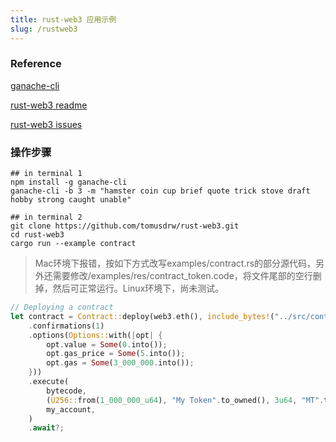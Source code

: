 ```yaml
---
title: rust-web3 应用示例
slug: /rustweb3
---
```

### Reference
[ganache-cli](https://github.com/trufflesuite/ganache-cli)

[rust-web3 readme](https://github.com/tomusdrw/rust-web3/blob/master/examples/readme.md)

[rust-web3 issues](https://github.com/tomusdrw/rust-web3/issues/195)

### 操作步骤

```shell
## in terminal 1
npm install -g ganache-cli
ganache-cli -b 3 -m "hamster coin cup brief quote trick stove draft hobby strong caught unable"

## in terminal 2
git clone https://github.com/tomusdrw/rust-web3.git
cd rust-web3
cargo run --example contract
```

> Mac环境下报错，按如下方式改写examples/contract.rs的部分源代码，另外还需要修改/examples/res/contract_token.code，将文件尾部的空行删掉，然后可正常运行。Linux环境下，尚未测试。

```rust
// Deploying a contract
let contract = Contract::deploy(web3.eth(), include_bytes!("../src/contract/res/token.json"))?
    .confirmations(1)
    .options(Options::with(|opt| {
        opt.value = Some(0.into());
        opt.gas_price = Some(5.into());
        opt.gas = Some(3_000_000.into());
    }))
    .execute(
        bytecode,
        (U256::from(1_000_000_u64), "My Token".to_owned(), 3u64, "MT".to_owned()),
        my_account,
    )
    .await?;
```
